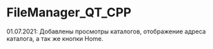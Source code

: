 # FileManager_QT_CPP
01.07.2021: Добавлены просмотры каталогов, отображение адреса каталога, а так же кнопки Home.
